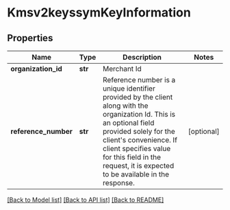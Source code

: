 # Kmsv2keyssymKeyInformation

## Properties
Name | Type | Description | Notes
------------ | ------------- | ------------- | -------------
**organization_id** | **str** | Merchant Id  | 
**reference_number** | **str** | Reference number is a unique identifier provided by the client along with the organization Id. This is an optional field provided solely for the client&#39;s convenience. If client specifies value for this field in the request, it is expected to be available in the response.  | [optional] 

[[Back to Model list]](../README.md#documentation-for-models) [[Back to API list]](../README.md#documentation-for-api-endpoints) [[Back to README]](../README.md)


